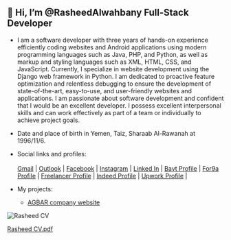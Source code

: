 ## 👋 Hi, I’m @RasheedAlwahbany Full-Stack Developer

- I am a software developer with three years of hands-on experience efficiently coding websites and Android applications using modern programming languages such as Java, PHP, and Python, as well as markup and styling languages such as XML, HTML, CSS, and JavaScript.
Currently, I specialize in website development using the Django web framework in Python. I am dedicated to proactive feature optimization and relentless debugging to ensure the development of state-of-the-art, easy-to-use, and user-friendly websites and applications.
I am passionate about software development and confident that I would be an excellent developer. I possess excellent interpersonal skills and can work effectively as part of a team or individually to achieve project goals.

- Date and place of birth in Yemen, Taiz, Sharaab Al-Rawanah at 1996/11/6.
- Social links and profiles:<br/><br/>
    <a href="mailto:rasheedalwahbany@gmail.com">Gmail</a> | 
    <a href="mailto:rasheed.alwahbany@outlook.com">Outlook</a> | 
    <a href="https://www.facebook.com/rasheedalwahbany/">Facebook</a> | 
    <a href="https://www.instagram.com/rasheedalwahbany/">Instagram</a> | 
    <a href="https://www.linkedin.com/in/rasheedalwahbany/" >Linked In</a> | 
    <a href="https://people.bayt.com/rasheedalwahbany/" >Bayt Profile</a> | 
    <a href="https://www.for9a.com/user/profile" >For9a Profile</a> | 
    <a href="https://www.freelancer.com/u/RasheedAlwahbany" >Freelancer Profile</a> | 
    <a href="https://profile.indeed.com/?hl=en_US&co=US&from=gnav-homepage" >Indeed Profile</a> | 
    <a href="https://www.upwork.com/freelancers/~0187655cc0a7b86d39" >Upwork Profile</a> | 

- My projects: 
   - <a href="https://www.agbartec.com/">AGBAR company website</a> 

![Rasheed CV](https://user-images.githubusercontent.com/72201824/224572534-52fdf9b6-f01a-413f-8118-241bce79402b.png)




[Rasheed CV.pdf](https://github.com/RasheedAlwahbany/RasheedAlwahbany/files/10952053/Rasheed.CV.pdf)

<!---
RasheedAlwahbany/RasheedAlwahbany is a ✨ special ✨ repository because its `README.md` (this file) appears on your GitHub profile.
You can click the Preview link to take a look at your changes.
--->
